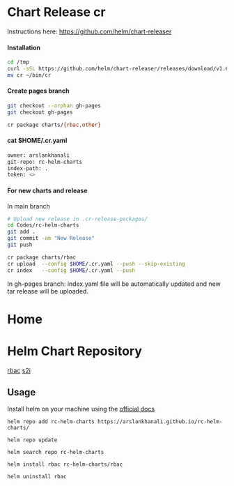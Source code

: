 # Chart Release cr
Instructions here: https://github.com/helm/chart-releaser

#### Installation
``` sh
cd /tmp
curl -sSL https://github.com/helm/chart-releaser/releases/download/v1.6.0/chart-releaser_1.6.0_darwin_amd64.tar.gz | tar xzf -
mv cr ~/bin/cr
```

#### Create pages branch
``` sh
git checkout --orphan gh-pages
git checkout gh-pages

cr package charts/{rbac,other}
```
#### cat $HOME/.cr.yaml
``` sh
owner: arslankhanali
git-repo: rc-helm-charts
index-path: .
token: <>
```
#### For new charts and release
In main branch
``` sh
# Upload new release in .cr-release-packages/
cd Codes/rc-helm-charts
git add .
git commit -am "New Release"
git push

cr package charts/rbac
cr upload  --config $HOME/.cr.yaml --push --skip-existing
cr index   --config $HOME/.cr.yaml --push


```
In gh-pages branch: index.yaml file will be automatically updated and new tar release will be uploaded.

# Home

# Helm Chart Repository

[rbac](https://github.com/arslankhanali/rc-helm-charts/tree/main/charts/rbac)
[s2i](https://github.com/arslankhanali/rc-helm-charts/tree/main/charts/s2i)

## Usage

Install helm on your machine using the [official docs](https://helm.sh/docs/intro/install/)

```shell
helm repo add rc-helm-charts https://arslankhanali.github.io/rc-helm-charts/
```
```shell
helm repo update
```
```shell
helm search repo rc-helm-charts
```
```shell
helm install rbac rc-helm-charts/rbac
```

```shell
helm uninstall rbac
```